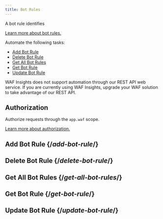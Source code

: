 ```yaml
---
title: Bot Rules
---
```


A bot rule identifies 


[Learn more about bot rules.](/guides/security/bot_rules)

Automate the following tasks:
-   [Add Bot Rule](#add-bot-rule)
-   [Delete Bot Rule](#delete-bot-rule)
-   [Get All Bot Rules](#get-all-bot-rules)
-   [Get Bot Rule](#get-bot-rule)
-   [Update Bot Rule](#update-bot-rule)

<Callout type="info">

  WAF Insights does not support automation through our REST API web service. If you are currently using WAF Insights, upgrade your WAF solution to take advantage of our REST API.

</Callout>

## Authorization

Authorize requests through the `app.waf` scope.

[Learn more about authorization.](/guides/develop/rest_api/authentication)

## Add Bot Rule {/*add-bot-rule*/}


## Delete Bot Rule {/*delete-bot-rule*/}


## Get All Bot Rules {/*get-all-bot-rules*/}


## Get Bot Rule {/*get-bot-rule*/}


## Update Bot Rule {/*update-bot-rule*/}


